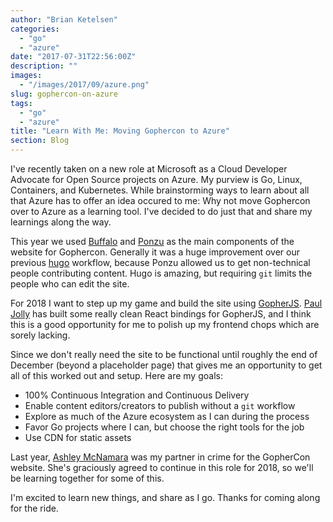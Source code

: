 ```yaml
---
author: "Brian Ketelsen"
categories: 
  - "go"
  - "azure"
date: "2017-07-31T22:56:00Z"
description: ""
images:
  - "/images/2017/09/azure.png"
slug: gophercon-on-azure
tags: 
  - "go"
  - "azure"
title: "Learn With Me: Moving Gophercon to Azure"
section: Blog
---
```




I've recently taken on a new role at Microsoft as a Cloud Developer Advocate for Open Source projects on Azure.  My purview is Go, Linux, Containers, and Kubernetes.  While brainstorming ways to learn about all that Azure has to offer an idea occured to me:  Why not move Gophercon over to Azure as a learning tool.  I've decided to do just that and share my learnings along the way.

<!-- more -->

This year we used [Buffalo](https://gobuffalo.io) and [Ponzu](https://ponzu-cms.org) as the main components of the website for Gophercon.  Generally it was a huge improvement over our previous [hugo](https://gohugo.io) workflow, because Ponzu allowed us to get non-technical people contributing content.  Hugo is amazing, but requiring `git` limits the people who can edit the site.

For 2018 I want to step up my game and build the site using [GopherJS](https://github.com/gopherjs/gopherjs).  [Paul Jolly](https://twitter.com/_myitcv) has built some really clean React bindings for GopherJS, and I think this is a good opportunity for me to polish up my frontend chops which are sorely lacking.

Since we don't really need the site to be functional until roughly the end of December (beyond a placeholder page) that gives me an opportunity to get all of this worked out and setup.  Here are my goals:

- 100% Continuous Integration and Continuous Delivery
- Enable content editors/creators to publish without a `git` workflow
- Explore as much of the Azure ecosystem as I can during the process
- Favor Go projects where I can, but choose the right tools for the job
- Use CDN for static assets

Last year, [Ashley McNamara](https://twitter.com/ashleymcnamara) was my partner in crime for the GopherCon website.  She's graciously agreed to continue in this role for 2018, so we'll be learning together for some of this.

I'm excited to learn new things, and share as I go.  Thanks for coming along for the ride.


